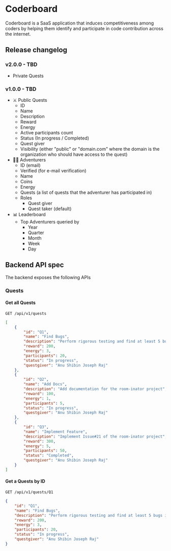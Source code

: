# Coderboard

Coderboard is a SaaS application that induces competitiveness among coders by helping them identify and participate in code contribution across the internet.

## Release changelog

### v2.0.0 - TBD

-   Private Quests

### v1.0.0 - TBD

-   ⚔ Public Quests
    -   ID
    -   Name
    -   Description
    -   Reward
    -   Energy
    -   Active participants count
    -   Status (In progress / Completed)
    -   Quest giver
    -   Visibility (either "public" or "domain.com" where the domain is the organization who should have access to the quest)
-   🤸‍♂️ Adventurers
    -   ID (email)
    -   Verified (for e-mail verification)
    -   Name
    -   Coins
    -   Energy
    -   Quests (a list of quests that the adventurer has participated in)
    -   Roles
        -   Quest giver
        -   Quest taker (default)
-   📊 Leaderboard
    -   Top Adventurers queried by
        -   Year
        -   Quarter
        -   Month
        -   Week
        -   Day

## Backend API spec

The backend exposes the following APIs

### Quests

#### Get all Quests

```
GET /api/v1/quests
```

```json
[
	{
		"id": "Q1",
		"name": "Find Bugs",
		"description": "Perform rigorous testing and find at least 5 bugs in the room-inator project",
		"reward": 200,
		"energy": 3,
		"participants": 20,
		"status": "In progress",
		"questgiver": "Anu Shibin Joseph Raj"
	},
	{
		"id": "Q2",
		"name": "Add Docs",
		"description": "Add documentation for the room-inator project",
		"reward": 100,
		"energy": 1,
		"participants": 5,
		"status": "In progress",
		"questgiver": "Anu Shibin Joseph Raj"
	},
	{
		"id": "Q3",
		"name": "Implement Feature",
		"description": "Implement Issue#21 of the room-inator project",
		"reward": 300,
		"energy": 5,
		"participants": 50,
		"status": "Completed",
		"questgiver": "Anu Shibin Joseph Raj"
	}
]
```

#### Get a Quests by ID

```
GET /api/v1/quests/Q1
```

```json
{
	"id": "Q1",
	"name": "Find Bugs",
	"description": "Perform rigorous testing and find at least 5 bugs in the room-inator project",
	"reward": 200,
	"energy": 3,
	"participants": 20,
	"status": "In progress",
	"questgiver": "Anu Shibin Joseph Raj"
}
```
